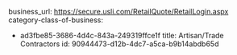 business_url: https://secure.usli.com/RetailQuote/RetailLogin.aspx
category-class-of-business:
  - ad3fbe85-3686-4d4c-843a-249319ffce1f
title: Artisan/Trade Contractors
id: 90944473-d12b-4dc7-a5ca-b9b14abdb65d

